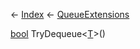 ← [Index](Api-Index) ← [QueueExtensions](System.Collections.Generic.QueueExtensions)

[bool](System.Boolean) TryDequeue<T><[T]()>()